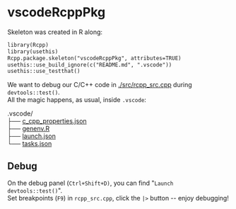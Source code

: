 # vscodeRcppPkg

Skeleton was created in R along:

```txt
library(Rcpp)
library(usethis)
Rcpp.package.skeleton("vscodeRcppPkg", attributes=TRUE)
usethis::use_build_ignore(c("README.md", ".vscode"))
usethis::use_testthat()
```

We want to debug our C/C++ code in [./src/rcpp_src.cpp](./src/rcpp_src.cpp) during `devtools::test()`.<br>
All the magic happens, as usual, inside `.vscode`:<br>

.vscode/<br>
├── [c_cpp_properties.json](./.vscode/c_cpp_properties.json)<br>
├── [genenv.R](./.vscode/genenv.R)<br>
├── [launch.json](./.vscode/launch.json)<br>
└── [tasks.json](./.vscode/tasks.json)<br>

## Debug

On the debug panel (`Ctrl+Shift+D)`, you can find "`Launch devtools::test()`".<br>
Set breakpoints (`F9`) in `rcpp_src.cpp`, click the `|>` button -- enjoy debugging!
